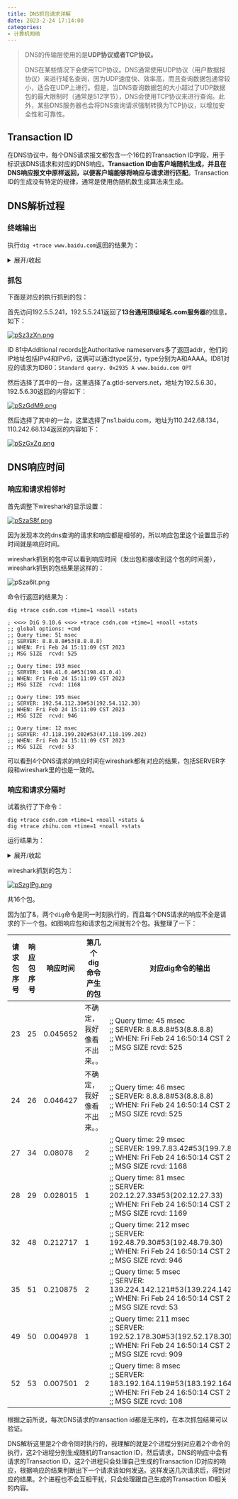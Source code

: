 ```yaml
---
title: DNS抓包请求详解
date: 2023-2-24 17:14:00
categories:
- 计算机网络
---
```


> DNS的传输层使用的是**UDP协议或者TCP协议。**
>
> DNS在某些情况下会使用TCP协议。DNS通常使用UDP协议（用户数据报协议）来进行域名查询，因为UDP速度快、效率高，而且查询数据包通常较小，适合在UDP上进行。但是，当DNS查询数据包的大小超过了UDP数据包的最大限制时（通常是512字节），DNS会使用TCP协议来进行查询。此外，某些DNS服务器也会将DNS查询请求强制转换为TCP协议，以增加安全性和可靠性。

## Transaction ID

在DNS协议中，每个DNS请求报文都包含一个16位的Transaction ID字段，用于标识该DNS请求和对应的DNS响应。**Transaction ID由客户端随机生成，并且在DNS响应报文中原样返回，以便客户端能够将响应与请求进行匹配**。Transaction ID的生成没有特定的规律，通常是使用伪随机数生成算法来生成。

## DNS解析过程

### 终端输出

执行`dig +trace www.baidu.com`返回的结果为：

<details><summary>展开/收起</summary>
dig +trace www.baidu.com<br>
<br>
; <<>> DiG 9.10.6 <<>> +trace www.baidu.com<br>
;; global options: +cmd<br>
.			255946	IN	NS	f.root-servers.net.<br>
.			255946	IN	NS	g.root-servers.net.<br>
.			255946	IN	NS	h.root-servers.net.<br>
.			255946	IN	NS	b.root-servers.net.<br>
.			255946	IN	NS	j.root-servers.net.<br>
.			255946	IN	NS	l.root-servers.net.<br>
.			255946	IN	NS	k.root-servers.net.<br>
.			255946	IN	NS	e.root-servers.net.<br>
.			255946	IN	NS	a.root-servers.net.<br>
.			255946	IN	NS	c.root-servers.net.<br>
.			255946	IN	NS	m.root-servers.net.<br>
.			255946	IN	NS	i.root-servers.net.<br>
.			255946	IN	NS	d.root-servers.net.<br>
.			255946	IN	RRSIG	NS 8 0 518400 20230305170000 20230220160000 951 . xU5kKOHDoGfyQVeW8Huv74NJxyAaKyuDUxli5P0K08z+vvLlA3N87OVL bhwoihWpKg+Of2S2nI6jx80n+S2Ty74PSOijnu9sW7vvTD30Wg1Vgtda rrOc2gf9UmDkT+mLda/IiX7DtAla76k9t+owykaxyPHfdkLH1cfZmGj6 0KPRJDf9gnopBomQIBa4/m3UqwJlefYA0Wr01Bs+BaCKHPQEnrBSsBYJ jBbFOkadtuXtVym5Bapg8TYJQQfJxlutIuuEyC1BDSqw33poKUcKzXg3 v7VIeHSq+wKaOyDt7m9wrCxOhj3uZurNO+b88xmtV4pX+HxRGs+Yx2QY kCGskQ==<br>
;; Received 1097 bytes from 10.50.4.107#53(10.50.4.107) in 12 ms<br>
<br>
com.			172800	IN	NS	m.gtld-servers.net.<br>
com.			172800	IN	NS	k.gtld-servers.net.<br>
com.			172800	IN	NS	c.gtld-servers.net.<br>
com.			172800	IN	NS	i.gtld-servers.net.<br>
com.			172800	IN	NS	h.gtld-servers.net.<br>
com.			172800	IN	NS	b.gtld-servers.net.<br>
com.			172800	IN	NS	e.gtld-servers.net.<br>
com.			172800	IN	NS	f.gtld-servers.net.<br>
com.			172800	IN	NS	d.gtld-servers.net.<br>
com.			172800	IN	NS	g.gtld-servers.net.<br>
com.			172800	IN	NS	j.gtld-servers.net.<br>
com.			172800	IN	NS	a.gtld-servers.net.<br>
com.			172800	IN	NS	l.gtld-servers.net.<br>
com.			86400	IN	DS	30909 8 2 E2D3C916F6DEEAC73294E8268FB5885044A833FC5459588F4A9184CF C41A5766<br>
com.			86400	IN	RRSIG	DS 8 1 86400 20230308170000 20230223160000 951 . eiW76HnA6iWoL7HVQQlR5GwBc3QagvdHZJEH3d13ze+ukMwieArh0Ec2 pd10S4nFcW8S37ajG+u2tzLV09ZlXhpRNbXX84qD17QvWeh7IeT+vCFl lk4I/+55UcVdI3LfhHmJPF4cjMLQsIbKCB1Ryf+sWQsVKYE9XeoUR5Mp rV7W8I1UWn9e1yMs5C+ujrd/UFPb/Uw4QS6RZ7Q0K39XOUqFRqUuSnFQ Klg5fExB7I6/dARBqK4lnOzMssrF97HmGtGNUkpb3CgBMIwSDGriM+Uf vQVRzFyhGNHD3KigUV18uYw8Yqq48By+BKJmzMd4IQGiy0e0WNavs2vd 9Ph/+A==<br>
;; Received 1176 bytes from 192.5.5.241#53(f.root-servers.net) in 27 ms<br>
<br>
baidu.com.		172800	IN	NS	ns2.baidu.com.<br>
baidu.com.		172800	IN	NS	ns3.baidu.com.<br>
baidu.com.		172800	IN	NS	ns4.baidu.com.<br>
baidu.com.		172800	IN	NS	ns1.baidu.com.<br>
baidu.com.		172800	IN	NS	ns7.baidu.com.<br>
CK0POJMG874LJREF7EFN8430QVIT8BSM.com. 86400 IN NSEC3 1 1 0 - CK0Q2D6NI4I7EQH8NA30NS61O48UL8G5  NS SOA RRSIG DNSKEY NSEC3PARAM<br>
CK0POJMG874LJREF7EFN8430QVIT8BSM.com. 86400 IN RRSIG NSEC3 8 2 86400 20230227052255 20230220041255 36739 com. YJw2xFEhDVUfIlym8yUrXw8rVYLxS+e/EkIJVmOkBANnfCmNPVATcGuM /DIrUz8PTWTezM5z6f2tM+KnzzXYMNL1ScDIgO/jaJUrs4aOz1EOPwD4 hk5rJ/pRSY9C87vRoxqdryDIHxg3TwwEfQglqQ9hk+P1qvU7qY5nd0yc tO+IV8Vqd0sRiteg/P1h6Bpp79v/kZNjntRTdnWLI2oW2g==<br>
HPVV07LPQ3T8RQS9HETLBJF268LK3OQ2.com. 86400 IN NSEC3 1 1 0 - HPVV8SARM2LDLRBTVC5EP1CUB1EF7LOP  NS DS RRSIG<br>
HPVV07LPQ3T8RQS9HETLBJF268LK3OQ2.com. 86400 IN RRSIG NSEC3 8 2 86400 20230301070223 20230222055223 36739 com. Z4AFqvwBHDHfzuf37WTbdeC0SMt15I4qG2MUUhjv14m7MJ6AwDCHVXAZ tqi9T+xttD0xo0wgL5pRciXRTdNPUFBq/mu5Fimp/tfosWjcshv50+4c TNdbMXubTw4yr7DLDlQGO5a2cSa6T/HrDnpdDjZJcfVYLGZP1k5nFXhc +TKjOrScSPq9lG3hH7n7SGxCTrp7j+tCjzrHjH8egq2tKg==<br>
;; Received 849 bytes from 192.5.6.30#53(a.gtld-servers.net) in 187 ms<br>
<br>
www.baidu.com.		1200	IN	CNAME	www.a.shifen.com.<br>
;; Received 72 bytes from 110.242.68.134#53(ns1.baidu.com) in 29 ms<br>

</details>

### 抓包

下面是对应的执行抓到的包：

首先访问192.5.5.241，192.5.5.241返回了**13台通用顶级域名.com服务器**的信息，如下：

[![pSz3zXn.png](https://s1.ax1x.com/2023/02/24/pSz3zXn.png)](https://imgse.com/i/pSz3zXn)

ID 81中Additional records比Authoritative nameservers多了返回addr，他们的IP地址包括IPv4和IPv6，这俩可以通过type区分，type分别为A和AAAA。ID81对应的请求为ID80：`Standard query. 0x2935 A www.baidu.com OPT`

然后选择了其中的一台，这里选择了a.gtld-servers.net，地址为192.5.6.30，192.5.6.30返回的内容如下：

[![pSzGdM9.png](https://s1.ax1x.com/2023/02/24/pSzGdM9.png)](https://imgse.com/i/pSzGdM9)

然后选择了其中的一台，这里选择了ns1.baidu.com，地址为110.242.68.134，110.242.68.134返回的内容如下：

[![pSzGxZq.png](https://s1.ax1x.com/2023/02/24/pSzGxZq.png)](https://imgse.com/i/pSzGxZq)

## DNS响应时间

### 响应和请求相邻时

首先调整下wireshark的显示设置：

[![pSzaS8f.png](https://s1.ax1x.com/2023/02/24/pSzaS8f.png)](https://imgse.com/i/pSzaS8f)

因为发现本次的dns查询的请求和响应都是相邻的，所以响应包里这个设置显示的时间就是响应时间。

wireshark抓到的包中可以看到响应时间（发出包和接收到这个包的时间差），wireshark抓到的包结果是这样的：

![pSza6it.png](https://s1.ax1x.com/2023/02/24/pSza6it.png)

命令行返回的结果为：

```shell
dig +trace csdn.com +time=1 +noall +stats

; <<>> DiG 9.10.6 <<>> +trace csdn.com +time=1 +noall +stats
;; global options: +cmd
;; Query time: 51 msec
;; SERVER: 8.8.8.8#53(8.8.8.8)
;; WHEN: Fri Feb 24 15:11:09 CST 2023
;; MSG SIZE  rcvd: 525

;; Query time: 193 msec
;; SERVER: 198.41.0.4#53(198.41.0.4)
;; WHEN: Fri Feb 24 15:11:09 CST 2023
;; MSG SIZE  rcvd: 1168

;; Query time: 195 msec
;; SERVER: 192.54.112.30#53(192.54.112.30)
;; WHEN: Fri Feb 24 15:11:09 CST 2023
;; MSG SIZE  rcvd: 946

;; Query time: 12 msec
;; SERVER: 47.118.199.202#53(47.118.199.202)
;; WHEN: Fri Feb 24 15:11:09 CST 2023
;; MSG SIZE  rcvd: 53
```

可以看到4个DNS请求的响应时间在wireshark都有对应的结果，包括SERVER字段和wireshark里的也是一致的。

### 响应和请求分隔时

试着执行了下命令：

```shell
dig +trace csdn.com +time=1 +noall +stats &
dig +trace zhihu.com +time=1 +noall +stats
```

运行结果为：

<details><summary>展开/收起</summary>
; <<>> DiG 9.10.6 <<>> +trace zhihu.com +time=1 +noall +stats<br>
;; global options: +cmd<br>
<br>
; <<>> DiG 9.10.6 <<>> +trace csdn.com +time=1 +noall +stats<br>
;; global options: +cmd<br>
;; Query time: 45 msec<br>
;; SERVER: 8.8.8.8#53(8.8.8.8)<br>
;; WHEN: Fri Feb 24 16:50:14 CST 2023<br>
;; MSG SIZE  rcvd: 525<br>
<br>
;; Query time: 46 msec<br>
;; SERVER: 8.8.8.8#53(8.8.8.8)<br>
;; WHEN: Fri Feb 24 16:50:14 CST 2023<br>
;; MSG SIZE  rcvd: 525<br>
<br>
;; Query time: 29 msec<br>
;; SERVER: 199.7.83.42#53(199.7.83.42)<br>
;; WHEN: Fri Feb 24 16:50:14 CST 2023<br>
;; MSG SIZE  rcvd: 1168<br>
<br>
;; Query time: 81 msec<br>
;; SERVER: 202.12.27.33#53(202.12.27.33)<br>
;; WHEN: Fri Feb 24 16:50:14 CST 2023<br>
;; MSG SIZE  rcvd: 1169<br>
<br>
;; Query time: 212 msec<br>
;; SERVER: 192.48.79.30#53(192.48.79.30)<br>
;; WHEN: Fri Feb 24 16:50:14 CST 2023<br>
;; MSG SIZE  rcvd: 946<br>
<br>
;; Query time: 5 msec<br>
;; SERVER: 139.224.142.121#53(139.224.142.121)<br>
;; WHEN: Fri Feb 24 16:50:14 CST 2023<br>
;; MSG SIZE  rcvd: 53<br>
<br>
;; Query time: 211 msec<br>
;; SERVER: 192.52.178.30#53(192.52.178.30)<br>
;; WHEN: Fri Feb 24 16:50:14 CST 2023<br>
;; MSG SIZE  rcvd: 909<br>
<br>
;; Query time: 8 msec<br>
;; SERVER: 183.192.164.119#53(183.192.164.119)<br>
;; WHEN: Fri Feb 24 16:50:14 CST 2023<br>
;; MSG SIZE  rcvd: 108<br>

</details>

wireshark抓到的包为：

[![pSzgIPg.png](https://s1.ax1x.com/2023/02/24/pSzgIPg.png)](https://imgse.com/i/pSzgIPg)

共16个包。

因为加了&，两个`dig`命令是同一时刻执行的，而且每个DNS请求的响应不全是请求的下一个包。如图响应包和请求包之间就有2个包。我整理了一下：

| 请求包序号 | 响应包序号 | 响应时间 | 第几个dig命令产生的包      | 对应dig命令的输出                                            |
| ---------- | ---------- | -------- | -------------------------- | ------------------------------------------------------------ |
| 23         | 25         | 0.045652 | 不确定，我好像看不出来。。 | ;; Query time: 45 msec<br/>;; SERVER: 8.8.8.8#53(8.8.8.8)<br/>;; WHEN: Fri Feb 24 16:50:14 CST 2023<br/>;; MSG SIZE  rcvd: 525 |
| 24         | 26         | 0.046427 | 不确定，我好像看不出来。。 | ;; Query time: 46 msec<br/>;; SERVER: 8.8.8.8#53(8.8.8.8)<br/>;; WHEN: Fri Feb 24 16:50:14 CST 2023<br/>;; MSG SIZE  rcvd: 525 |
| 27         | 34         | 0.08078  | 2                          | ;; Query time: 29 msec<br/>;; SERVER: 199.7.83.42#53(199.7.83.42)<br/>;; WHEN: Fri Feb 24 16:50:14 CST 2023<br/>;; MSG SIZE  rcvd: 1168 |
| 28         | 29         | 0.028015 | 1                          | ;; Query time: 81 msec<br/>;; SERVER: 202.12.27.33#53(202.12.27.33)<br/>;; WHEN: Fri Feb 24 16:50:14 CST 2023<br/>;; MSG SIZE  rcvd: 1169 |
| 32         | 48         | 0.212717 | 1                          | ;; Query time: 212 msec<br/>;; SERVER: 192.48.79.30#53(192.48.79.30)<br/>;; WHEN: Fri Feb 24 16:50:14 CST 2023<br/>;; MSG SIZE  rcvd: 946 |
| 35         | 51         | 0.210875 | 2                          | ;; Query time: 5 msec<br/>;; SERVER: 139.224.142.121#53(139.224.142.121)<br/>;; WHEN: Fri Feb 24 16:50:14 CST 2023<br/>;; MSG SIZE  rcvd: 53 |
| 49         | 50         | 0.004978 | 1                          | ;; Query time: 211 msec<br/>;; SERVER: 192.52.178.30#53(192.52.178.30)<br/>;; WHEN: Fri Feb 24 16:50:14 CST 2023<br/>;; MSG SIZE  rcvd: 909 |
| 52         | 53         | 0.007501 | 2                          | ;; Query time: 8 msec<br/>;; SERVER: 183.192.164.119#53(183.192.164.119)<br/>;; WHEN: Fri Feb 24 16:50:14 CST 2023<br/>;; MSG SIZE  rcvd: 108 |

根据之前所说，每次DNS请求的transaction id都是无序的，在本次抓包结果可以验证。

DNS解析这里是2个命令同时执行的，我理解的就是2个进程分别对应着2个命令的执行，这2个进程分别生成随机的Transaction ID，然后请求，DNS的响应中会有请求的Transaction ID，这2个进程只会处理自己生成的Transaction ID对应的响应，根据响应的结果判断出下一个请求该如何发送。这样发送几次请求后，得到对应的结果。2个进程也不会互相干扰，只会处理跟自己生成的Transaction ID相关的内容。

